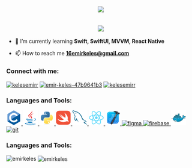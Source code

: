 <h1 align="center">
  <p align="center">
  <a href="https://github.com/DenverCoder1/readme-typing-svg"><img src="https://readme-typing-svg.herokuapp.com?font=Kanit&size=35&center=true&width=650&lines=Hi+%F0%9F%91%8B%2C+I'm+Emir+Keles&font=Fira%20Code&center=true&width=440&height=45&color=36BCF7FF&vCenter=true&size=35"></a>
</p>
</h1>

 <p align="center">
  <a href="https://github.com/DenverCoder1/readme-typing-svg"><img src="https://readme-typing-svg.herokuapp.com?font=Kanit&size=35&center=true&width=650&lines=I'm+a+computer+engineering+student;focusing+on+iOS+development.&font=Fira%20Code&center=true&width=660&height=45&color=36BCF7FF&vCenter=true&size=22"></a>
</p>
 
[<h3 align="center">I'm an computer engineering student focusing iOS. </h3>]: # 


- 🌱 I’m currently learning **Swift, SwiftUI, MVVM, React Native**

- 📫 How to reach me **16emirkeles@gmail.com**

<h3 align="left">Connect with me:</h3>
<p align="left">
<a href="https://twitter.com/kelesemirr" target="blank"><img align="center" src="https://raw.githubusercontent.com/rahuldkjain/github-profile-readme-generator/master/src/images/icons/Social/twitter.svg" alt="kelesemirr" height="30" width="40" /></a>
<a href="https://www.linkedin.com/in/emirkeles/" target="blank"><img align="center" src="https://raw.githubusercontent.com/rahuldkjain/github-profile-readme-generator/master/src/images/icons/Social/linked-in-alt.svg" alt="emir-keles-47b9641b3" height="30" width="40" /></a>
<a href="https://instagram.com/kelesemirr" target="blank"><img align="center" src="https://raw.githubusercontent.com/rahuldkjain/github-profile-readme-generator/master/src/images/icons/Social/instagram.svg" alt="kelesemirr" height="30" width="40" /></a>
</p>

<h3 align="left">Languages and Tools:</h3>
<p align="left"> <a href="https://www.cprogramming.com/" target="_blank" rel="noreferrer"> <img src="https://raw.githubusercontent.com/devicons/devicon/master/icons/c/c-original.svg" alt="c" width="40" height="40"/> </a> 
  <a href="https://www.java.com" target="_blank" rel="noreferrer"> <img src="https://raw.githubusercontent.com/devicons/devicon/master/icons/java/java-original.svg" alt="java" width="40" height="40"/> </a> 
  <a href="https://www.python.org" target="_blank" rel="noreferrer"> <img src="https://raw.githubusercontent.com/devicons/devicon/master/icons/python/python-original.svg" alt="python" width="40" height="40"/> </a> 
  <a href="https://developer.apple.com/swift/" target="_blank" rel="noreferrer"> <img src="https://raw.githubusercontent.com/devicons/devicon/master/icons/swift/swift-original.svg" alt="swift" width="40" height="40"/> </a> 
  <a href="https://www.mysql.com/" target="_blank" rel="noreferrer">
    <img src="https://raw.githubusercontent.com/devicons/devicon/master/icons/mysql/mysql-original.svg" alt="mysql" width="40" height="40"/>
  </a>
  <a href="https://reactnative.dev/" target="_blank" rel="noreferrer">
    <img src="https://raw.githubusercontent.com/devicons/devicon/master/icons/react/react-original.svg" alt="react native" width="40" height="40"/>
  </a>
  <a href="https://developer.apple.com/xcode/" target="_blank" rel="noreferrer">
    <img src="https://raw.githubusercontent.com/devicons/devicon/master/icons/xcode/xcode-original.svg" alt="xcode" width="40" height="40"/>
  </a>
  <a href="https://www.figma.com/" target="_blank" rel="noreferrer">
    <img src="https://www.vectorlogo.zone/logos/figma/figma-icon.svg" alt="figma" width="40" height="40"/>
  </a>
  <a href="https://firebase.google.com/" target="_blank" rel="noreferrer">
    <img src="https://www.vectorlogo.zone/logos/firebase/firebase-icon.svg" alt="firebase" width="40" height="40"/>
  </a>
  <a href="https://www.docker.com/" target="_blank" rel="noreferrer">
    <img src="https://raw.githubusercontent.com/devicons/devicon/master/icons/docker/docker-original.svg" alt="docker" width="40" height="40"/>
  </a>
  <a href="https://git-scm.com/" target="_blank" rel="noreferrer">
    <img src="https://www.vectorlogo.zone/logos/git-scm/git-scm-icon.svg" alt="git" width="40" height="40"/>
  </a>
</p>
  <h3 align="left">Languages and Tools:</h3>
<p align="left">
  
</p>

<p><img align="left" src="https://github-readme-stats.vercel.app/api/top-langs?username=emirkeles&show_icons=true&locale=en&layout=compact" alt="emirkeles" /></p>

<p>&nbsp;<img align="center" src="https://github-readme-stats.vercel.app/api?username=emirkeles&show_icons=true&locale=en" alt="emirkeles" /></p>
